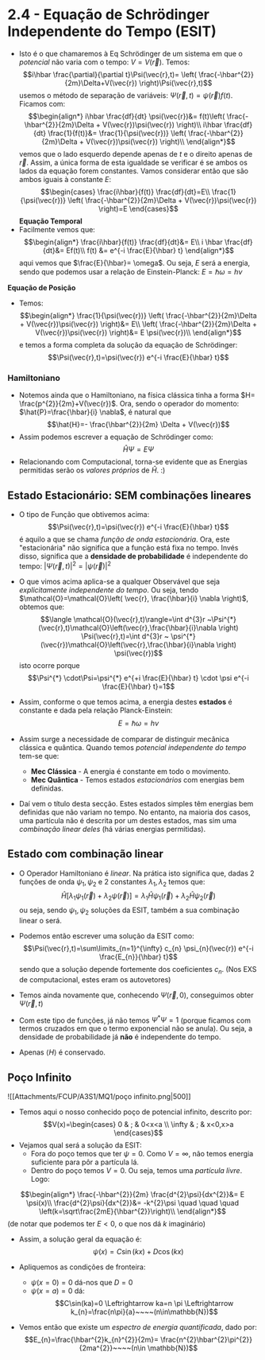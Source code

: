 # 2.4 - Equação de Schrödinger Independente do Tempo (ESIT)
- Isto é o que chamaremos à Eq Schrödinger de um sistema em que o *potencial* não varia com o tempo: $V=V(\vec{r})$. Temos:
$$i\hbar \frac{\partial}{\partial t}\Psi(\vec{r},t)= \left( \frac{-\hbar^{2}}{2m}\Delta+V(\vec{r}) \right)\Psi(\vec{r},t)$$
usemos o método de separação de variáveis: $\Psi(\vec{r},t)=\psi(\vec{r})f(t)$. Ficamos com:
$$\begin{align*}
i\hbar \frac{df}{dt} \psi(\vec{r})&= f(t)\left( \frac{-\hbar^{2}}{2m}\Delta + V(\vec{r})\psi(\vec{r}) \right)\\
i\hbar \frac{df}{dt} \frac{1}{f(t)}&= \frac{1}{\psi(\vec{r})} \left( \frac{-\hbar^{2}}{2m}\Delta + V(\vec{r})\psi(\vec{r}) \right)\\
\end{align*}$$
vemos que o lado esquerdo depende apenas de $t$ e o direito apenas de $\vec{r}$. Assim, a única forma de esta igualdade se verificar é se ambos os lados da equação forem constantes. Vamos considerar então que são ambos iguais à constante $E$:
$$\begin{cases}
\frac{i\hbar}{f(t)} \frac{df}{dt}=E\\ 
\frac{1}{\psi(\vec{r})} \left( \frac{-\hbar^{2}}{2m}\Delta + V(\vec{r})\psi(\vec{r}) \right)=E
\end{cases}$$
**Equação Temporal**
- Facilmente vemos que:
$$\begin{align*}
\frac{i\hbar}{f(t)} \frac{df}{dt}&= E\\
i \hbar \frac{df}{dt}&= Ef(t)\\
f(t) &= e^{-i \frac{E}{\hbar} t}
\end{align*}$$
aqui vemos que $\frac{E}{\hbar}= \omega$. Ou seja, $E$ será a energia, sendo que podemos usar a relação de Einstein-Planck: $E=\hbar \omega=h \nu$

**Equação de Posição**
- Temos:
$$\begin{align*}
\frac{1}{\psi(\vec{r})} \left( \frac{-\hbar^{2}}{2m}\Delta + V(\vec{r})\psi(\vec{r}) \right)&= E\\
\left( \frac{-\hbar^{2}}{2m}\Delta + V(\vec{r})\psi(\vec{r}) \right)&= E \psi(\vec{r})\\
\end{align*}$$
e temos a forma completa da solução da equação de Schrödinger: $$\Psi(\vec{r},t)=\psi(\vec{r}) e^{-i \frac{E}{\hbar} t}$$

### Hamiltoniano
- Notemos ainda que o Hamiltoniano, na física clássica tinha a forma $H= \frac{p^{2}}{2m}+V(\vec{r})$. Ora, sendo o operador do momento: $\hat{P}=\frac{\hbar}{i} \nabla$, é natural que $$\hat{H}=- \frac{\hbar^{2}}{2m} \Delta + V(\vec{r})$$
- Assim podemos escrever a equação de Schrödinger como: 
$$\hat{H} \Psi=E \Psi$$
- Relacionando com Computacional, torna-se evidente que as Energias permitidas serão os *valores próprios* de $\hat{H}$. :)

## Estado Estacionário: SEM combinações lineares
- O tipo de Função que obtivemos acima:
$$\Psi(\vec{r},t)=\psi(\vec{r}) e^{-i \frac{E}{\hbar} t}$$
é aquilo a que se chama *função de onda estacionária*. Ora, este "estacionária" não significa que a função está fixa no tempo. Invés disso, significa que a **densidade de probabilidade** é independente do tempo: $|\Psi(\vec{r},t)|^{2}=|\psi(\vec{r})|^{2}$

- O que vimos acima aplica-se a qualquer Observável que seja *explicitamente independente do tempo*. Ou seja, tendo $\mathcal{O}=\mathcal{O}\left( \vec{r}, \frac{\hbar}{i} \nabla \right)$, obtemos que:
$$\langle \mathcal{O}(\vec{r},t)\rangle=\int d^{3}r ~\Psi^{*}(\vec{r},t)\mathcal{O}\left(\vec{r},\frac{\hbar}{i}\nabla \right) \Psi(\vec{r},t)=\int d^{3}r ~ \psi^{*}(\vec{r})\mathcal{O}\left(\vec{r},\frac{\hbar}{i}\nabla \right) \psi(\vec{r})$$
isto ocorre porque $$\Psi^{*} \cdot\Psi=\psi^{*} e^{+i \frac{E}{\hbar} t} \cdot \psi e^{-i \frac{E}{\hbar} t}=1$$

- Assim, conforme o que temos acima, a energia destes **estados** é constante e dada pela relação Planck-Einstein:
$$E=\hbar \omega=h \nu$$
- Assim surge a necessidade de comparar de distinguir mecânica clássica e quântica. Quando temos *potencial independente do tempo* tem-se que:
    - **Mec Clássica** - A energia é constante em todo o movimento.
    - **Mec Quântica** - Temos estados *estacionários* com energias bem definidas.

- Daí vem o título desta secção. Estes estados simples têm energias bem definidas que não variam no tempo. No entanto, na maioria dos casos, uma partícula não é descrita por um destes estados, mas sim uma *combinação linear deles* (há várias energias permitidas).

## Estado com combinação linear
- O Operador Hamiltoniano é *linear*. Na prática isto significa que, dadas 2 funções de onda $\psi_{1},\psi_{2}$ e 2 constantes $\lambda_{1},\lambda_{2}$ temos que: $$\hat{H}[\lambda_{1}\psi_{1}(\vec{r}) + \lambda_{2} \psi(\vec{ r})]=\lambda_{1} \hat{H} \psi_{1}(\vec{r})+ \lambda_{2} \hat{H}\psi_{2}(\vec{r})$$
ou seja, sendo $\psi_{1},\psi_{2}$ soluções da ESIT, também a sua combinação linear o será.

- Podemos então escrever uma solução da ESIT como:
$$\Psi(\vec{r},t)=\sum\limits_{n=1}^{\infty} c_{n} \psi_{n}(\vec{r}) e^{-i \frac{E_{n}}{\hbar} t}$$
sendo que a solução depende fortemente dos coeficientes $c_{n}$. (Nos EXS de computacional, estes eram os autovetores)
- Temos ainda novamente que, conhecendo $\Psi(\vec{r},0)$, conseguimos obter $\Psi(\vec{r},t)$

- Com este tipo de funções, já não temos $\Psi^{*}\Psi=1$ (porque ficamos com termos cruzados em que o termo exponencial não se anula). Ou seja, a densidade de probabilidade já **não** é independente do tempo.
- Apenas $\langle H\rangle$ é conservado.

## Poço Infinito
![[Attachments/FCUP/A3S1/MQ1/poço infinito.png|500]]
- Temos aqui o nosso conhecido poço de potencial infinito, descrito por:
$$V(x)=\begin{cases}
0 & ; & 0<x<a \\
\infty & ; & x<0,x>a
\end{cases}$$
- Vejamos qual será a solução da ESIT:
    - Fora do poço temos que ter $\psi=0$. Como $V=\infty$, não temos energia suficiente para pôr a partícula lá.
    - Dentro do poço temos $V=0$. Ou seja, temos uma *partícula livre*. Logo:

$$\begin{align*}
\frac{-\hbar^{2}}{2m} \frac{d^{2}\psi}{dx^{2}}&= E \psi(x)\\
\frac{d^{2}\psi}{dx^{2}}&= -k^{2}\psi \quad \quad \quad \left(k=\sqrt\frac{2mE}{\hbar^{2}}\right)\\
\end{align*}$$
(de notar que podemos ter $E<0$, o que nos dá $k$ imaginário)
- Assim, a solução geral da equação é:
$$\psi(x)=C\sin(kx)+D\cos(kx)$$
- Apliquemos as condições de fronteira: 
    - $\psi(x=0)=0$ dá-nos que $D=0$
    - $\psi(x=a)=0$ dá: $$C\sin(ka)=0 \Leftrightarrow ka=n \pi \Leftrightarrow k_{n}=\frac{n\pi}{a}~~~~(n\in\mathbb{N})$$

- Vemos então que existe um *espectro de energia quantificada*, dado por:
$$E_{n}=\frac{\hbar^{2}k_{n}^{2}}{2m}= \frac{n^{2}\hbar^{2}\pi^{2}}{2ma^{2}}~~~~(n\in \mathbb{N})$$
